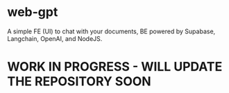 # web-gpt
A simple FE (UI) to chat with your documents, BE powered by Supabase, Langchain, OpenAI, and NodeJS.

# WORK IN PROGRESS - WILL UPDATE THE REPOSITORY SOON
